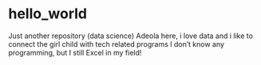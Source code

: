 # hello_world
Just another repository (data science)
Adeola here, i love data and i like to connect the girl child with tech related programs
I don’t know any programming, but I still Excel in my field!
